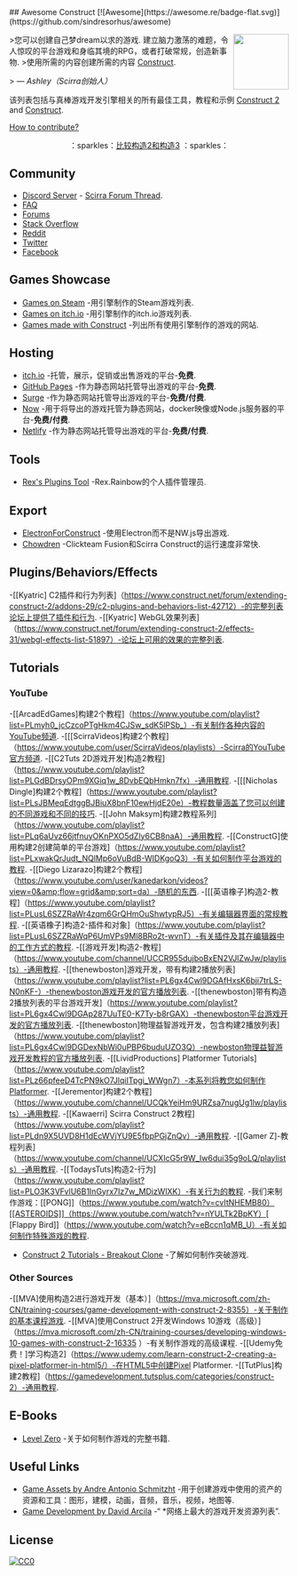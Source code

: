 <div class="github-widget" data-repo="WebCreationClub/awesome-construct"></div>
<script async src="https://pagead2.googlesyndication.com/pagead/js/adsbygoogle.js"></script><ins class="adsbygoogle" style="display:block" data-ad-client="ca-pub-6890694312814945" data-ad-slot="5473692530" data-ad-format="auto"  data-full-width-responsive="true"></ins><script>(adsbygoogle = window.adsbygoogle || []).push({});</script>
## Awesome Construct [![Awesome](https://awesome.re/badge-flat.svg)](https://github.com/sindresorhus/awesome)

[<img src="https://construct-static.com/images/v861/r/global/construct-3-logo_v130.png" align="right" width="100">](https://www.construct.net/)

 &gt;您可以创建自己梦dream以求的游戏. 建立脑力激荡的难题，令人惊叹的平台游戏和身临其境的RPG，或者打破常规，创造新事物.
&gt;使用所需的内容创建所需的内容 [Construct](https://www.construct.net).
>
&gt; — <cite>Ashley（Scirra创始人）</cite>

该列表包括与真棒游戏开发引擎相关的所有最佳工具，教程和示例 [Construct 2](https://www.scirra.com/construct2) and [Construct](https://www.construct.net).

[How to contribute?](https://github.com/armaldio/awesome-construct/blob/master/contributing.md)

<p align="center">  
   ：sparkles：<a href="https://github.com/WebCreationClub/awesome-construct/blob/master/c2vsc3.md">比较构造2和构造3</a> ：sparkles：
</p>




## Community
- [Discord Server](https://discord.gg/8RJBHbX) - [Scirra Forum Thread](https://www.construct.net/forum/construct-2/general-discussion-17/there-is-a-construct-2-discord-117214).
- [FAQ](https://www.construct.net/forum/construct-2/how-do-i-18/how-do-i-frequently-asked-ques-41236)
- [Forums](https://www.construct.net/forum)
- [Stack Overflow](http://stackoverflow.com/questions/tagged/construct-2)
- [Reddit](https://www.reddit.com/r/construct/)
- [Twitter](https://twitter.com/constructteam)
- [Facebook](https://www.facebook.com/ConstructTeam/)

## Games Showcase
- [Games on Steam](http://steamcommunity.com/sharedfiles/filedetails/?id=103535227) -用引擎制作的Steam游戏列表.
- [Games on itch.io](https://itch.io/games/tag-construct-2) -用引擎制作的itch.io游戏列表.
- [Games made with Construct](https://www.madewithconstruct.com/) -列出所有使用引擎制作的游戏的网站.

## Hosting
- [itch.io](http://www.itch.io) -托管，展示，促销或出售游戏的平台-**免费**.
- [GitHub Pages](http://pages.github.com) -作为静态网站托管导出游戏的平台-**免费**.
- [Surge](https://surge.sh/) -作为静态网站托管导出游戏的平台-**免费/付费**.
- [Now](https://zeit.co/now) -用于将导出的游戏托管为静态网站，docker映像或Node.js服务器的平台-**免费/付费**.
- [Netlify](https://www.netlify.com/) -作为静态网站托管导出游戏的平台-**免费/付费**.

## Tools
- [Rex's Plugins Tool](https://rexrainbow.github.io/C2RexDoc/c2rexplugins.weebly.com/index.html) -Rex.Rainbow的个人插件管理员.

## Export 
- [ElectronForConstruct](https://electronforconstruct.armaldio.xyz) -使用Electron而不是NW.js导出游戏.
- [Chowdren](http://mp2.dk/chowdren/) -Clickteam Fusion和Scirra Construct的运行速度非常快.

## Plugins/Behaviors/Effects
-[[Kyatric] C2插件和行为列表]（https://www.construct.net/forum/extending-construct-2/addons-29/c2-plugins-and-behaviors-list-42712）-的完整列表论坛上提供了插件和行为.
-[[Kyatric] WebGL效果列表]（https://www.construct.net/forum/extending-construct-2/effects-31/webgl-effects-list-51897）-论坛上可用的效果的完整列表.

## Tutorials
### YouTube

-[[ArcadEdGames]构建2个教程]（https://www.youtube.com/playlist?list=PLmyh0_jcCzcoPTgHkm4CJSw_sdK5lPSb_）-有关制作各种内容的YouTube频道.
-[[[ScirraVideos]构建2个教程]（https://www.youtube.com/user/ScirraVideos/playlists）-Scirra的YouTube官方频道.
-[[C2Tuts 2D游戏开发]构造2教程]（https://www.youtube.com/playlist?list=PLGdBDrsyOPm9XGiq1w_8DvbEQbHmkn7fx）-通用教程.
-[[[Nicholas Dingle]构建2个教程]（https://www.youtube.com/playlist?list=PLsJBMeqEdtggBJBiuX8bnF10ewHjdE20e）-教程数量涵盖了您可以创建的不同游戏和不同的技巧.
-[[John Maksym]构建2教程系列]（https://www.youtube.com/playlist?list=PLq6aUvz66jtfnuyOKnPXO5dZly6CB8naA）-通用教程.
-[[ConstructG]使用构建2创建简单的平台游戏]（https://www.youtube.com/playlist?list=PLxwakQrJudt_NQlMp6oVuBdB-WIDKgoQ3）-有关如何制作平台游戏的教程.
-[[Diego Lizarazo]构建2个教程]（https://www.youtube.com/user/kanedarkon/videos?view=0&amp;flow=grid&amp;sort=da）-随机的东西.
-[[[英语橡子]构造2-教程]（https://www.youtube.com/playlist?list=PLusL6SZZRaWr4zqm6GrQHmOuShwtypRJ5）-有关编辑器界面的常规教程.
-[[英语橡子]构造2-插件和对象]（https://www.youtube.com/playlist?list=PLusL6SZZRaWqP6UmVPs9Ml8BRo2t-wvnT）-有关插件及其在编辑器中的工作方式的教程.
-[[游戏开发]构造2-教程]（https://www.youtube.com/channel/UCCR955dujboBxEN2VJlZwJw/playlists）-通用教程.
-[[thenewboston]游戏开发，带有构建2播放列表]（https://www.youtube.com/playlist?list=PL6gx4Cwl9DGAfHxsK6bji7trLS-N0nKF-）-thenewboston游戏开发的官方播放列表.
-[[thenewboston]带有构造2播放列表的平台游戏开发]（https://www.youtube.com/playlist?list=PL6gx4Cwl9DGAp287UuTE0-K7Ty-b8rGAX）-thenewboston平台游戏开发的官方播放列表.
-[[thenewboston]物理益智游戏开发，包含构建2播放列表]（https://www.youtube.com/playlist?list=PL6gx4Cwl9DGDexNbWi0uPBP6buduUZO3Q）-newboston物理益智游戏开发教程的官方播放列表.
-[[LividProductions] Platformer Tutorials]（https://www.youtube.com/playlist?list=PLz66pfeeD4TcPN9kO7JlqiITpgi_WWgn7）-本系列将教您如何制作Platformer.
-[[Jerementor]构建2个教程]（https://www.youtube.com/channel/UCQkYeiHm9URZsa7nugUg1lw/playlists）-通用教程.
-[[Kawaerri] Scirra Construct 2教程]（https://www.youtube.com/playlist?list=PLdn9X5UVD8H1dEcWVjYU9E5fbpPGjZnQv）-通用教程.
-[[Gamer Z]-教程列表]（https://www.youtube.com/channel/UCXIcG5r9W_Iw6dui35g9oLQ/playlists）-通用教程.
-[[TodaysTuts]构造2-行为]（https://www.youtube.com/playlist?list=PLO3K3VFvlU6B1InGyrx7Iz7w_MDizWlXK）-有关行为的教程.
-我们来制作游戏：[[PONG]]（https://www.youtube.com/watch?v=cvItNHEMB80）[[ASTEROIDS]]（https://www.youtube.com/watch?v=nYULTk2BpKY）[ [Flappy Bird]]（https://www.youtube.com/watch?v=eBccn1qMB_U）-有关如何制作特殊游戏的教程.
- [Construct 2 Tutorials - Breakout Clone](https://www.youtube.com/playlist?list=PL59F92017DA9887DB) -了解如何制作突破游戏.

### Other Sources

-[[MVA]使用构造2进行游戏开发（基本）]（https://mva.microsoft.com/zh-CN/training-courses/game-development-with-construct-2-8355）-关于制作的基本课程游戏.
-[[MVA]使用Construct 2开发Windows 10游戏（高级）]（https://mva.microsoft.com/zh-CN/training-courses/developing-windows-10-games-with-construct-2-16335 ）-有关制作游戏的高级课程.
-[[Udemy免费！]学习构造2]（https://www.udemy.com/learn-construct-2-creating-a-pixel-platformer-in-html5/）-在HTML5中创建Pixel Platformer.
-[[TutPlus]构建2教程]（https://gamedevelopment.tutsplus.com/categories/construct-2）-通用教程.

## E-Books
- [Level Zero](https://www.construct.net/blogs/construct-official-blog-1/level-zero-free-construct-2-book-853) -关于如何制作游戏的完整书籍.

## Useful Links
- [Game Assets by Andre Antonio Schmitzht](https://game-assets.zeef.com/andre.antonio.schmitz) -用于创建游戏中使用的资产的资源和工具：图形，建模，动画，音频，音乐，视频，地图等.
- [Game Development by David Arcila](https://game-development.zeef.com/david.arcila) -“ *网络上最大的游戏开发资源列表”.

## License
[![CC0](http://mirrors.creativecommons.org/presskit/buttons/88x31/svg/cc-zero.svg)](https://creativecommons.org/publicdomain/zero/1.0/)
